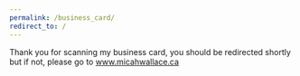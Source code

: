 ```yaml
---
permalink: /business_card/
redirect_to: /
---
```

Thank you for scanning my business card, you should be redirected shortly but if not, please go to  <a href="https://www.micahwallace.ca">www.micahwallace.ca</a>
